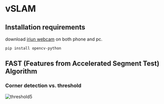 # vSLAM

## Installation requirements

download [iriun webcam](https://iriun.com/) on both phone and pc.

```pip install opencv-python```

## FAST (Features from Accelerated Segment Test) Algorithm

### Corner detection vs. threshold

<img
     src = "/fastexperiment/fastcorner_threshold(5)"
     alt = "threshold5"
     title = "Fast Coner Detection (threshold = 5)">
